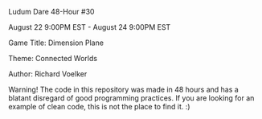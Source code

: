 Ludum Dare 48-Hour #30

August 22 9:00PM EST - August 24 9:00PM EST

Game Title: Dimension Plane

Theme: Connected Worlds

Author: Richard Voelker

Warning! The code in this repository was made in 48 hours and has a blatant disregard of good programming practices. If you are looking for an example of clean code, this is not the place to find it. :)